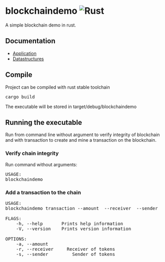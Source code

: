 # blockchaindemo ![Rust](https://github.com/simonsso/blockchaindemo/workflows/Rust/badge.svg)
A simple blockchain demo in rust.
## Documentation
* [Application](blockchaindemo/blockchaindemo/index.html)
* [Datastructures](blockchaindemo/blockchaindemolib/index.html)
## Compile
Project can be compiled with rust stable toolchain
<pre>
cargo build
</pre>
The executable will be stored in target/debug/blockchaindemo

## Running the executable
Run from command line without argument to verify integrity of blockchain and with transaction to create and mine a transaction on the blockchain.
### Verify chain integrity
Run command without arguments:
<pre>
USAGE:
blockchaindemo
</pre>
### Add a transaction to the chain
<pre>
USAGE:
blockchaindemo transaction --amount <amount> --receiver <receiver> --sender <sender>

FLAGS:
    -h, --help       Prints help information
    -V, --version    Prints version information

OPTIONS:
    -a, --amount <amount>
    -r, --receiver <receiver>    Receiver of tokens
    -s, --sender <sender>        Sender of tokens

</pre>


